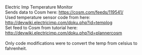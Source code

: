 Electric Imp Temperature Monitor
<br />
Sends data to Cosm here: https://cosm.com/feeds/119541/ <br />
Used temperature sensor code from here: http://devwiki.electricimp.com/doku.php?id=templog <br />
Set feed to Cosm from tutorial here: http://devwiki.electricimp.com/doku.php?id=plannercosm <br />
<br />
Only code modifications were to convert the temp from celsius to fahrenheit.
